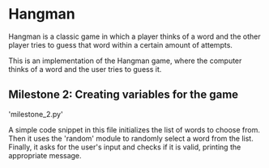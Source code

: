 # Hangman
Hangman is a classic game in which a player thinks of a word and the other player tries to guess that word within a certain amount of attempts.

This is an implementation of the Hangman game, where the computer thinks of a word and the user tries to guess it. 

## Milestone 2: Creating variables for the game

'milestone_2.py'

A simple code snippet in this file initializes the list of words to choose from. Then it uses the 'random' module to randomly select a word from the list. Finally, it asks for the user's input and checks if it is valid, printing the appropriate message.
